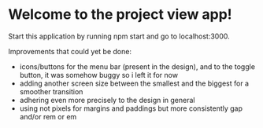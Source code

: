 # Welcome to the project view app!

Start this application by running npm start and go to localhost:3000.

Improvements that could yet be done:

- icons/buttons for the menu bar (present in the design), and to the toggle button, it was somehow buggy so i left it for now
- adding another screen size between the smallest and the biggest for a smoother transition
- adhering even more precisely to the design in general
- using not pixels for margins and paddings but more consistently gap and/or rem or em
